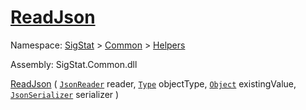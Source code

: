 # [ReadJson](./FeatureDescriptorJsonConverter-100664020.md)

Namespace: [SigStat]() > [Common](./../../README.md) > [Helpers](./../README.md)

Assembly: SigStat.Common.dll

[ReadJson](./FeatureDescriptorJsonConverter-100664020.md) ( [`JsonReader`](./FeatureDescriptorJsonConverter-100664020.md) reader, [`Type`](https://docs.microsoft.com/en-us/dotnet/api/System.Type) objectType, [`Object`](https://docs.microsoft.com/en-us/dotnet/api/System.Object) existingValue, [`JsonSerializer`](./FeatureDescriptorJsonConverter-100664020.md) serializer )              

